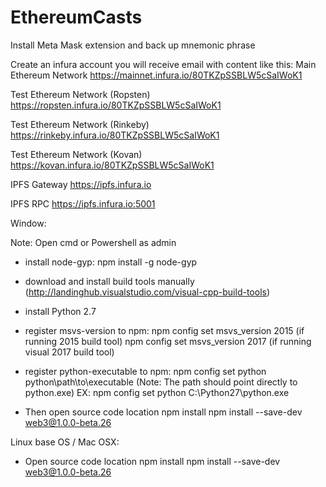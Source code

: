 # EthereumCasts
Install Meta Mask extension  and back up mnemonic phrase

Create an infura account you will receive email with content like this:
Main Ethereum Network
https://mainnet.infura.io/80TKZpSSBLW5cSaIWoK1 

Test Ethereum Network (Ropsten)
https://ropsten.infura.io/80TKZpSSBLW5cSaIWoK1 

Test Ethereum Network (Rinkeby)
https://rinkeby.infura.io/80TKZpSSBLW5cSaIWoK1 

Test Ethereum Network (Kovan)
https://kovan.infura.io/80TKZpSSBLW5cSaIWoK1 

IPFS Gateway
https://ipfs.infura.io 

IPFS RPC
https://ipfs.infura.io:5001 

Window: 

Note: Open cmd or Powershell as admin

- install node-gyp: npm install -g node-gyp 

- download and install build tools manually (http://landinghub.visualstudio.com/visual-cpp-build-tools)

- install Python 2.7

- register msvs-version to npm: 
  npm config set msvs_version 2015 (if running 2015 build tool)
  npm config set msvs_version 2017 (if running visual 2017  build tool)

- register python-executable to npm:
  npm config set python python\path\to\executable  (Note: The path should point directly to python.exe)
  EX: npm config set python C:\Python27\python.exe

- Then open source code location
  npm install
  npm install --save-dev web3@1.0.0-beta.26  

Linux base OS / Mac OSX:

- Open source code location
  npm install
  npm install --save-dev web3@1.0.0-beta.26  
